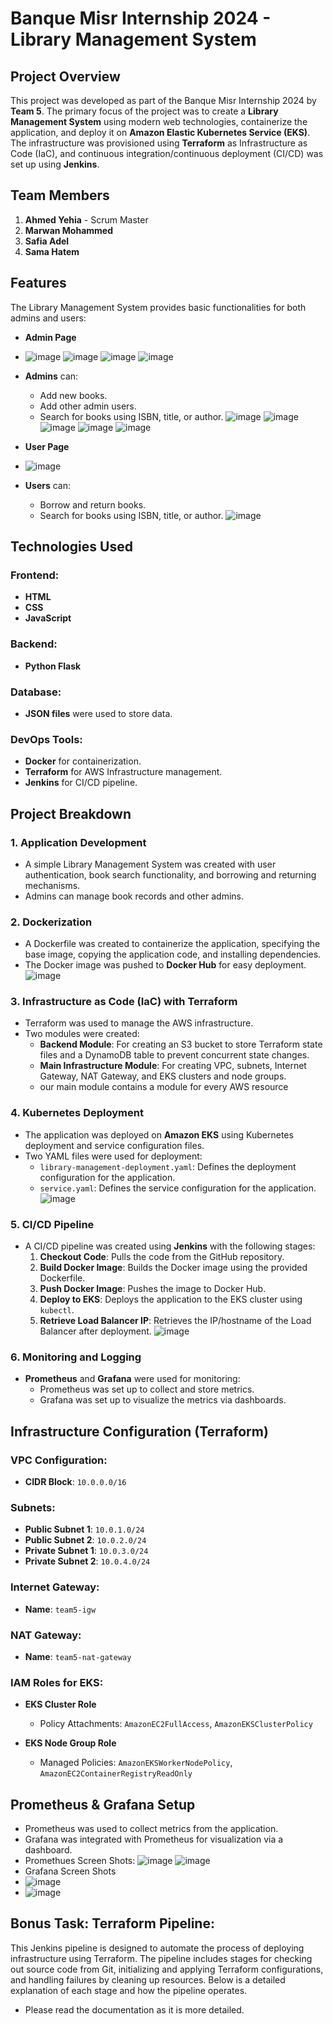 
# Banque Misr Internship 2024 - Library Management System

## Project Overview

This project was developed as part of the Banque Misr Internship 2024 by **Team 5**. The primary focus of the project was to create a **Library Management System** using modern web technologies, containerize the application, and deploy it on **Amazon Elastic Kubernetes Service (EKS)**. The infrastructure was provisioned using **Terraform** as Infrastructure as Code (IaC), and continuous integration/continuous deployment (CI/CD) was set up using **Jenkins**.

## Team Members

1. **Ahmed Yehia** - Scrum Master
2. **Marwan Mohammed**
3. **Safia Adel**
4. **Sama Hatem**

## Features

The Library Management System provides basic functionalities for both admins and users:
- **Admin Page**
- ![image](https://github.com/user-attachments/assets/739be630-2208-47e4-8ffe-a280f024a9e3)
![image](https://github.com/user-attachments/assets/a75e010a-38bb-4ef6-b6a2-e3f3c1bb8c95)
![image](https://github.com/user-attachments/assets/81f76552-f664-4ba5-af82-08a98cfcbb67)
![image](https://github.com/user-attachments/assets/a6fdb307-95fb-4ced-8aa5-c8549be3f261)

- **Admins** can:
  - Add new books.
  - Add other admin users.
  - Search for books using ISBN, title, or author.
    ![image](https://github.com/user-attachments/assets/d24b226e-4235-4888-bdc4-405f46d73745)
    ![image](https://github.com/user-attachments/assets/a0f96062-33b0-407d-b9a6-6d3a0a67a964)
    ![image](https://github.com/user-attachments/assets/9a18a57c-57d5-422e-897b-d9607ebdb955)
    ![image](https://github.com/user-attachments/assets/774544c0-1a10-4ed0-a6b6-16e09be7017c)
    ![image](https://github.com/user-attachments/assets/44e57825-9bc1-4743-b789-0c53311c118b)
- **User Page**
- ![image](https://github.com/user-attachments/assets/ef4a00bb-a993-46d1-be68-431a85469e42)

- **Users** can:
  - Borrow and return books.
  - Search for books using ISBN, title, or author.
![image](https://github.com/user-attachments/assets/08a0434e-2a3a-4376-9d7f-a20ab3806160)

## Technologies Used

### Frontend:
- **HTML**
- **CSS**
- **JavaScript**

### Backend:
- **Python Flask**

### Database:
- **JSON files** were used to store data.

### DevOps Tools:
- **Docker** for containerization.
- **Terraform** for AWS Infrastructure management.
- **Jenkins** for CI/CD pipeline.

## Project Breakdown

### 1. **Application Development**
   - A simple Library Management System was created with user authentication, book search functionality, and borrowing and returning mechanisms.
   - Admins can manage book records and other admins.

### 2. **Dockerization**
   - A Dockerfile was created to containerize the application, specifying the base image, copying the application code, and installing dependencies.
   - The Docker image was pushed to **Docker Hub** for easy deployment.
![image](https://github.com/user-attachments/assets/0ceb60b2-3ffc-49cc-b1f3-ae101cd5ff8a)

### 3. **Infrastructure as Code (IaC) with Terraform**
   - Terraform was used to manage the AWS infrastructure.
   - Two modules were created:
     - **Backend Module**: For creating an S3 bucket to store Terraform state files and a DynamoDB table to prevent concurrent state changes.
     - **Main Infrastructure Module**: For creating VPC, subnets, Internet Gateway, NAT Gateway, and EKS clusters and node groups.
     - our main module contains a module for every AWS resource

### 4. **Kubernetes Deployment**
   - The application was deployed on **Amazon EKS** using Kubernetes deployment and service configuration files.
   - Two YAML files were used for deployment:
     - `library-management-deployment.yaml`: Defines the deployment configuration for the application.
     - `service.yaml`: Defines the service configuration for the application.
![image](https://github.com/user-attachments/assets/21b1e169-1bbd-40ea-850c-add44d859a1f)

### 5. **CI/CD Pipeline**
   - A CI/CD pipeline was created using **Jenkins** with the following stages:
     1. **Checkout Code**: Pulls the code from the GitHub repository.
     2. **Build Docker Image**: Builds the Docker image using the provided Dockerfile.
     3. **Push Docker Image**: Pushes the image to Docker Hub.
     4. **Deploy to EKS**: Deploys the application to the EKS cluster using `kubectl`.
     5. **Retrieve Load Balancer IP**: Retrieves the IP/hostname of the Load Balancer after deployment.
![image](https://github.com/user-attachments/assets/c4a4e743-c49c-4512-9fd1-c632812ceea6)

### 6. **Monitoring and Logging**
   - **Prometheus** and **Grafana** were used for monitoring:
     - Prometheus was set up to collect and store metrics.
     - Grafana was set up to visualize the metrics via dashboards.

## Infrastructure Configuration (Terraform)

### VPC Configuration:
- **CIDR Block**: `10.0.0.0/16`

### Subnets:
- **Public Subnet 1**: `10.0.1.0/24`
- **Public Subnet 2**: `10.0.2.0/24`
- **Private Subnet 1**: `10.0.3.0/24`
- **Private Subnet 2**: `10.0.4.0/24`

### Internet Gateway:
- **Name**: `team5-igw`

### NAT Gateway:
- **Name**: `team5-nat-gateway`

### IAM Roles for EKS:
- **EKS Cluster Role**
  - Policy Attachments: `AmazonEC2FullAccess`, `AmazonEKSClusterPolicy`
  
- **EKS Node Group Role**
  - Managed Policies: `AmazonEKSWorkerNodePolicy`, `AmazonEC2ContainerRegistryReadOnly`

## Prometheus & Grafana Setup

- Prometheus was used to collect metrics from the application.
- Grafana was integrated with Prometheus for visualization via a dashboard.
- Promethues Screen Shots:
![image](https://github.com/user-attachments/assets/ca5c0e55-5fc6-4a6f-a789-5fb7d01c3090)
![image](https://github.com/user-attachments/assets/ae7e3ec7-7b6b-4453-bf8e-f43c11d38520)
- Grafana Screen Shots
- ![image](https://github.com/user-attachments/assets/0f8dad5b-8ed8-4299-89a0-2294b5246ad7)
- ![image](https://github.com/user-attachments/assets/47cfbab5-c078-484b-9e6c-7b8c1503822f)


## Bonus Task: Terraform Pipeline:
This Jenkins pipeline is designed to automate the process of deploying infrastructure using Terraform. The pipeline includes stages for checking out source code from Git, initializing and applying Terraform configurations, and handling failures by cleaning up resources. Below is a detailed explanation of each stage and how the pipeline operates.

- Please read the documentation as it is more detailed.


